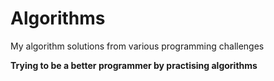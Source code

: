 Algorithms
=====
My algorithm solutions from various programming challenges

**Trying to be a better programmer by practising algorithms**

